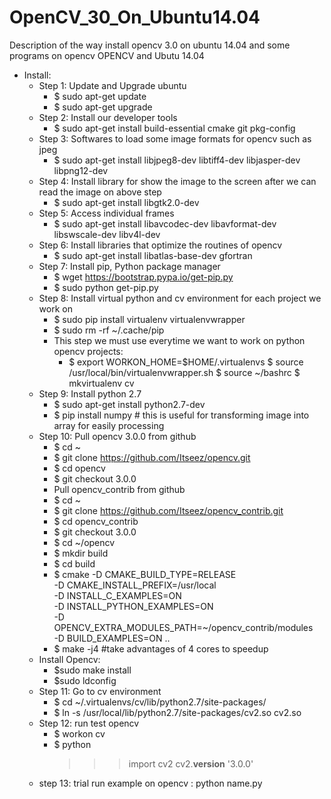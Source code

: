 # OpenCV_30_On_Ubuntu14.04
Description of the way install opencv 3.0 on ubuntu 14.04 and some programs on opencv
OPENCV and Ubutu 14.04
  - Install:
    - Step 1: Update and Upgrade ubuntu
      - $ sudo apt-get update
      - $ sudo apt-get upgrade
    - Step 2: Install our developer tools
      - $ sudo apt-get install build-essential cmake git pkg-config
    - Step 3: Softwares to load some image formats for opencv such as jpeg
      - $ sudo apt-get install libjpeg8-dev libtiff4-dev libjasper-dev libpng12-dev
    - Step 4: Install library for show the image to the screen after we can read the image on above step
      - $ sudo apt-get install libgtk2.0-dev
    - Step 5: Access individual frames
      - $ sudo apt-get install libavcodec-dev libavformat-dev libswscale-dev libv4l-dev
    - Step 6: Install libraries that optimize the routines of opencv
      - $ sudo apt-get install libatlas-base-dev gfortran
    - Step 7: Install pip, Python package manager
      - $ wget https://bootstrap.pypa.io/get-pip.py
      - $ sudo python get-pip.py
    - Step 8: Install virtual python and cv environment for each project we work on
      - $ sudo pip install virtualenv virtualenvwrapper
      - $ sudo rm -rf ~/.cache/pip
      - This step we must use everytime we want to work on python opencv projects:
        - $ export WORKON_HOME=$HOME/.virtualenvs
          $ source /usr/local/bin/virtualenvwrapper.sh
          $ source ~/bashrc
          $ mkvirtualenv cv
    - Step 9: Install python 2.7
      - $ sudo apt-get install python2.7-dev
      - $ pip install numpy         # this is useful for transforming image into array for easily processing
    - Step 10: Pull opencv 3.0.0 from github
      - $ cd ~
      - $ git clone https://github.com/Itseez/opencv.git
      - $ cd opencv
      - $ git checkout 3.0.0
      - Pull opencv_contrib from github
      - $ cd ~
      - $ git clone https://github.com/Itseez/opencv_contrib.git
      - $ cd opencv_contrib
      - $ git checkout 3.0.0
      - $ cd ~/opencv
      - $ mkdir build
      - $ cd build
      - $ cmake -D CMAKE_BUILD_TYPE=RELEASE \
	        -D CMAKE_INSTALL_PREFIX=/usr/local \
	        -D INSTALL_C_EXAMPLES=ON \
	        -D INSTALL_PYTHON_EXAMPLES=ON \
	        -D OPENCV_EXTRA_MODULES_PATH=~/opencv_contrib/modules \
	        -D BUILD_EXAMPLES=ON ..
      - $ make -j4    #take advantages of 4 cores to speedup
    - Install Opencv:
      - $sudo make install
      - $sudo ldconfig
    - Step 11: Go to cv environment
      - $ cd ~/.virtualenvs/cv/lib/python2.7/site-packages/
      - $ ln -s /usr/local/lib/python2.7/site-packages/cv2.so cv2.so
    - Step 12: run test opencv
      - $ workon cv
      - $ python
        >>> import cv2
        >>> cv2.__version__
        '3.0.0'
    - step 13: trial run example on opencv : python name.py
    
